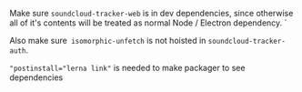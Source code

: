 Make sure `soundcloud-tracker-web` is in dev dependencies, since otherwise all of it's contents will be treated as normal Node / Electron dependency.
`

Also make sure` isomorphic-unfetch` is not hoisted in `soundcloud-tracker-auth`.

`"postinstall="lerna link"` is needed to make packager to see dependencies
